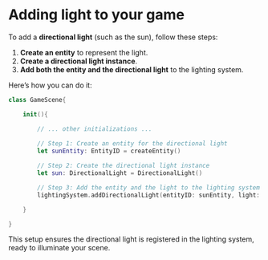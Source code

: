 # Adding light to your game

To add a **directional light** (such as the sun), follow these steps:

1. **Create an entity** to represent the light.
2. **Create a directional light instance**.
3. **Add both the entity and the directional light** to the lighting system.

Here’s how you can do it:

```swift
class GameScene{

    init(){

        // ... other initializations ...
        
        // Step 1: Create an entity for the directional light
        let sunEntity: EntityID = createEntity()

        // Step 2: Create the directional light instance
        let sun: DirectionalLight = DirectionalLight()

        // Step 3: Add the entity and the light to the lighting system
        lightingSystem.addDirectionalLight(entityID: sunEntity, light: sun)

    }

}
```

This setup ensures the directional light is registered in the lighting system, ready to illuminate your scene.

